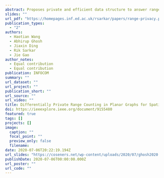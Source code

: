 ```yaml
---
abstract: Proposes private and efficient data structure to answer range queries along paths in a planar graph.
slides: ""
url_pdf: "https://homepages.inf.ed.ac.uk/rsarkar/papers/range-privacy.pdf"
publication_types:
  - "2"
authors:
  - Haotian Wang
  - Abhirup Ghosh
  - Jiaxin Ding
  - Rik Sarkar
  - Jie Gao
author_notes:
  - Equal contribution
  - Equal contribution
publication: INFOCOM
summary: ""
url_dataset: ""
url_project: ""
publication_short: ""
url_source: ""
url_video: ""
title: Differentially Private Range Counting in Planar Graphs for Spatial Sensing
doi: https://ieeexplore.ieee.org/document/9155480
featured: true
tags: []
projects: []
image:
  caption: ""
  focal_point: ""
  preview_only: false
  filename: 
date: 2020-07-06T20:22:19.194Z
url_slides: "https://coseners.net/wp-content/uploads/2020/07/ghosh2020.pdf"
publishDate: 2020-07-06T00:00:00.000Z
url_poster: ""
url_code: ""
---
```

